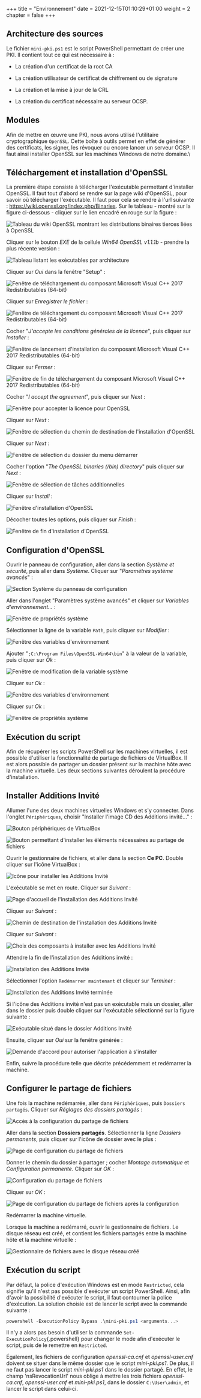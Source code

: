 +++
title = "Environnement"
date = 2021-12-15T01:10:29+01:00
weight = 2
chapter = false
+++


## Architecture des sources

Le fichier `mini-pki.ps1` est le script PowerShell permettant de créer
une PKI. Il contient tout ce qui est nécessaire à :

-   La création d'un certificat de la root CA

-   La création utilisateur de certificat de chiffrement ou de signature

-   La création et la mise à jour de la CRL

-   La création du certificat nécessaire au serveur OCSP.

## Modules

Afin de mettre en œuvre une PKI, nous avons utilisé l'utilitaire
cryptographique `OpenSSL`. Cette boîte à outils permet en effet de
générer des certificats, les signer, les révoquer ou encore lancer un
serveur OCSP. Il faut ainsi installer OpenSSL sur les machines Windows
de notre domaine.\

## Téléchargement et installation d'OpenSSL

La première étape consiste à télécharger l'exécutable permettant
d'installer OpenSSL. Il faut tout d'abord se rendre sur la page wiki
d'OpenSSL, pour savoir où télécharger l'exécutable. Il faut pour cela se
rendre à l'url suivante : <https://wiki.openssl.org/index.php/Binaries>.
Sur le tableau - montré sur la figure ci-dessous - cliquer sur le lien
encadré en rouge sur la figure :


![Tableau du wiki OpenSSL montrant les distributions binaires tierces
liées à OpenSSL](OpenSSL/2.png)


Cliquer sur le bouton *EXE* de la cellule *Win64 OpenSSL v1.1.1b* -
prendre la plus récente version :


![Tableau listant les exécutables par architecture](OpenSSL/3.png)


Cliquer sur *Oui* dans la fenêtre \"Setup\" :


![Fenêtre de téléchargement du composant *Microsoft Visual C++ 2017
Redistributables (64-bit)*](OpenSSL/4.png)


Cliquer sur *Enregistrer le fichier* :


![Fenêtre de téléchargement du composant *Microsoft Visual C++ 2017
Redistributables (64-bit)*](OpenSSL/5.png)


Cocher \"*J'accepte les conditions générales de la licence*\", puis
cliquer sur *Installer* :


![Fenêtre de lancement d'installation du composant *Microsoft Visual C++
2017 Redistributables (64-bit)*](OpenSSL/6.png)


Cliquer sur *Fermer* :


![Fenêtre de fin de téléchargement du composant *Microsoft Visual C++
2017 Redistributables (64-bit)*](OpenSSL/7.png)


Cocher \"*I accept the agreement*\", puis cliquer sur *Next* :


![Fenêtre pour accepter la licence pour OpenSSL](OpenSSL/8.png)


Cliquer sur *Next* :


![Fenêtre de sélection du chemin de destination de l'installation
d'OpenSSL](OpenSSL/9.png)


Cliquer sur *Next* :


![Fenêtre de sélection du dossier du menu démarrer](OpenSSL/10.png)


Cocher l'option \"*The OpenSSL binaries (/bin) directory*\" puis cliquer
sur *Next* :


![Fenêtre de sélection de tâches additionnelles](OpenSSL/11.png)


Cliquer sur *Install* :


![Fenêtre d'installation d'OpenSSL](OpenSSL/12.png)


Décocher toutes les options, puis cliquer sur *Finish* :


![Fenêtre de fin d'installation d'OpenSSL](OpenSSL/13.png)


## Configuration d'OpenSSL

Ouvrir le panneau de configuration, aller dans la section *Système et
sécurité*, puis aller dans *Système*. Cliquer sur \"*Paramètres système
avancés*\" :


![Section Système du panneau de configuration](OpenSSL/14.png)


Aller dans l'onglet \"Paramètres système avancés\" et cliquer sur
*Variables d'environnement\...* :


![Fenêtre de propriétés système](OpenSSL/15.png)


Sélectionner la ligne de la variable `Path`, puis cliquer sur *Modifier*
:


![Fenêtre des variables d'environnement](OpenSSL/16.png)


Ajouter \"`;C:\Program Files\OpenSSL-Win64\bin`\" à la valeur de la
variable, puis cliquer sur *Ok* :


![Fenêtre de modification de la variable système](OpenSSL/17.png)


Cliquer sur *Ok* :


![Fenêtre des variables d'environnement](OpenSSL/18.png)


Cliquer sur *Ok* :


![Fenêtre de propriétés système](OpenSSL/19.png)


## Exécution du script

Afin de récupérer les scripts PowerShell sur les machines virtuelles, il
est possible d'utiliser la fonctionnalité de partage de fichiers de
VirtualBox. Il est alors possible de partager un dossier présent sur la
machine hôte avec la machine virtuelle. Les deux sections suivantes
déroulent la procédure d'installation.

## Installer Additions Invité

Allumer l'une des deux machines virtuelles Windows et s'y connecter.
Dans l'onglet `Périphériques`, choisir \"Installer l'image CD des
Additions invité\...\" :


![Bouton périphériques de VirtualBox](Partage_de_dossier/1.PNG)



![Bouton permettant d'installer les éléments nécessaires au partage de
fichiers](Partage_de_dossier/2.PNG)


Ouvrir le gestionnaire de fichiers, et aller dans la section **Ce PC**.
Double cliquer sur l'icône VirtualBox :


![Icône pour installer les Additions Invité](Partage_de_dossier/3.PNG)


L'exécutable se met en route. Cliquer sur *Suivant* :


![Page d'accueil de l'installation des Additions
Invité](Partage_de_dossier/4.PNG)


Cliquer sur *Suivant* :


![Chemin de destination de l'installation des Additions
Invité](Partage_de_dossier/5.PNG)


Cliquer sur *Suivant* :


![Choix des composants à installer avec les Additions
Invité](Partage_de_dossier/6.PNG)


Attendre la fin de l'installation des Additions invité :


![Installation des Additions Invité](Partage_de_dossier/7.PNG)


Sélectionner l'option `Redémarrer maintenant` et cliquer sur *Terminer*
:


![Installation des Additions Invité terminée](Partage_de_dossier/8.PNG)


Si l'icône des Additions invité n'est pas un exécutable mais un dossier,
aller dans le dossier puis double cliquer sur l'exécutable sélectionné
sur la figure suivante :


![Exécutable situé dans le dossier Additions
Invité](Partage_de_dossier/9.PNG)


Ensuite, cliquer sur *Oui* sur la fenêtre générée :


![Demande d'accord pour autoriser l'application à
s'installer](Partage_de_dossier/10.PNG)


Enfin, suivre la procédure telle que décrite précédemment et redémarrer
la machine.

## Configurer le partage de fichiers

Une fois la machine redémarrée, aller dans `Périphériques`, puis
`Dossiers partagés`. Cliquer sur *Réglages des dossiers partagés* :


![Accès à la configuration du partage de
fichiers](Partage_de_dossier/11.PNG)


Aller dans la section **Dossiers partagés**. Sélectionner la ligne
*Dossiers permanents*, puis cliquer sur l'icône de dossier avec le plus
:


![Page de configuration du partage de
fichiers](Partage_de_dossier/12.PNG)


Donner le chemin du dossier à partager ; cocher *Montage automatique* et
*Configuration permanente*. Cliquer sur *OK* :


![Configuration du partage de fichiers](Partage_de_dossier/13.PNG)


Cliquer sur *OK* :


![Page de configuration du partage de fichiers après la
configuration](Partage_de_dossier/14.PNG)


Redémarrer la machine virtuelle.

Lorsque la machine a redémarré, ouvrir le gestionnaire de fichiers. Le
disque réseau est créé, et contient les fichiers partagés entre la
machine hôte et la machine virtuelle :


![Gestionnaire de fichiers avec le disque réseau
créé](Partage_de_dossier/15.PNG)


## Exécution du script

Par défaut, la police d'exécution Windows est en mode `Restricted`, cela
signifie qu'il n'est pas possible d'exécuter un script PowerShell.
Ainsi, afin d'avoir la possibilité d'exécuter le script, il faut
contourner la police d'exécution. La solution choisie est de lancer le
script avec la commande suivante :

``` powershell
powershell -ExecutionPolicy Bypass .\mini-pki.ps1 <arguments...>
```

Il n'y a alors pas besoin d'utiliser la commande
`Set-ExecutionPolicy`{.powershell} pour changer le mode afin d'exécuter
le script, puis de le remettre en `Restricted`.

Également, les fichiers de configuration *openssl-ca.cnf* et
*openssl-user.cnf* doivent se situer dans le même dossier que le script
*mini-pki.ps1*. De plus, il ne faut pas lancer le script *mini-pki.ps1*
dans le dossier partagé. En effet, le champ 'nsRevocationUrl' nous
oblige à mettre les trois fichiers *openssl-ca.cnf*, *openssl-user.cnf*
et *mini-pki.ps1*, dans le dossier `C:\User\admin`, et lancer le script
dans celui-ci.

